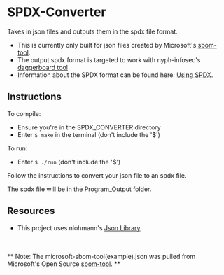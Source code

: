 # SPDX-Converter
Takes in json files and outputs them in the spdx file format.
- This is currently only built for json files created by Microsoft's [sbom-tool](https://github.com/microsoft/sbom-tool).
- The output spdx format is targeted to work with nyph-infosec's [daggerboard tool](https://github.com/nyph-infosec/daggerboard)
-  Information about the SPDX format can be found here: [Using SPDX](https://spdx.dev/resources/use/).

## Instructions

To compile: 
- Ensure you're in the SPDX_CONVERTER directory
- Enter `$ make` in the terminal (don't include the '$')

To run: 
- Enter `$ ./run`  (don't include the '$')

Follow the instructions to convert your json file to an spdx file.

The spdx file will be in the Program_Output folder.

## Resources

- This project uses nlohmann's [Json Library](https://github.com/nlohmann/json)


<br><br>
** Note: The microsoft-sbom-tool(example).json was pulled from Microsoft's Open Source [sbom-tool](https://github.com/microsoft/sbom-tool). **
